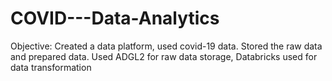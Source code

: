 # COVID---Data-Analytics
Objective: Created a data platform, used covid-19 data. Stored the raw data and prepared data. Used ADGL2 for raw data storage, Databricks used for data transformation
